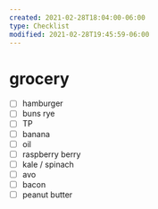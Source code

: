 ```yaml
---
created: 2021-02-28T18:04:00-06:00
type: Checklist
modified: 2021-02-28T19:45:59-06:00
---
```


# grocery

- [ ] hamburger
- [ ] buns rye
- [ ] TP
- [ ] banana
- [ ] oil
- [ ] raspberry berry
- [ ] kale / spinach
- [ ] avo
- [ ] bacon
- [ ] peanut butter